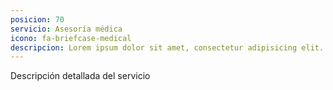 ```yaml
---
posicion: 70
servicio: Asesoría médica
icono: fa-briefcase-medical
descripcion: Lorem ipsum dolor sit amet, consectetur adipisicing elit. Minima maxime quam architecto quo inventore harum ex magni, dicta impedit.
---
```

Descripción detallada del servicio

